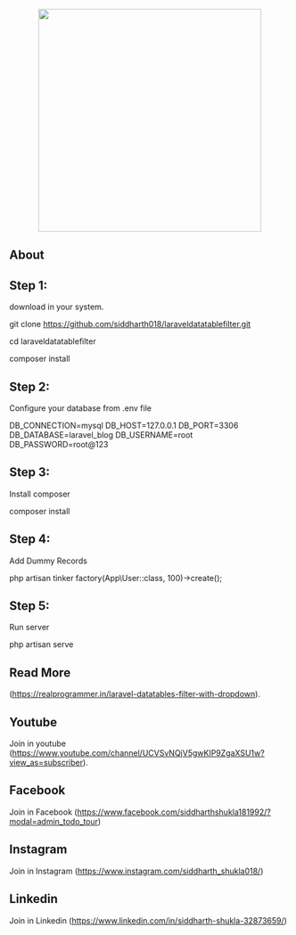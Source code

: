 <p align="center"><img src="https://res.cloudinary.com/dtfbvvkyp/image/upload/v1566331377/laravel-logolockup-cmyk-red.svg" width="400"></p>

</p>

## About
<h2>Step 1: </h2>  download in your system.

git clone https://github.com/siddharth018/laraveldatatablefilter.git

cd laraveldatatablefilter

composer install

<h2>Step 2: </h2> Configure your database from .env file

DB_CONNECTION=mysql
DB_HOST=127.0.0.1
DB_PORT=3306
DB_DATABASE=laravel_blog
DB_USERNAME=root
DB_PASSWORD=root@123

<h2>Step 3: </h2>  Install composer

composer install

<h2>Step 4: </h2>  Add Dummy Records

php artisan tinker
factory(App\User::class, 100)->create();

<h2>Step 5: </h2>  Run server

php artisan serve

## Read More
(https://realprogrammer.in/laravel-datatables-filter-with-dropdown).

## Youtube
Join in youtube
(https://www.youtube.com/channel/UCVSvNQjV5gwKIP9ZgaXSU1w?view_as=subscriber).

## Facebook
Join in Facebook
(https://www.facebook.com/siddharthshukla181992/?modal=admin_todo_tour)

## Instagram
Join in Instagram
(https://www.instagram.com/siddharth_shukla018/)

## Linkedin
Join in Linkedin
(https://www.linkedin.com/in/siddharth-shukla-32873659/)
